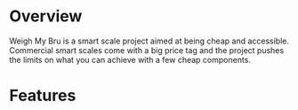# Overview

Weigh My Bru is a smart scale project aimed at being cheap and accessible. Commercial smart scales come with a big price tag and the project pushes the limits on what you can achieve with a few cheap components.

# Features